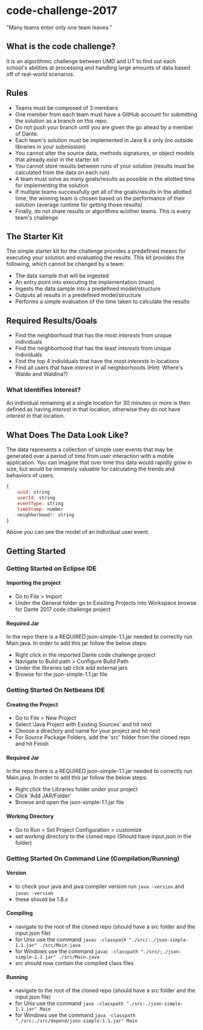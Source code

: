 # code-challenge-2017
"Many teams enter only one team leaves."

## What is the code challenge?
It is an algorithmic challenge between UMD and UT to find out each school's abilities at processing and handling large amounts of data based off of real-world scenarios.

## Rules
* Teams must be composed of 3 members
* One member from each team must have a GitHub account for submitting the solution as a branch on this repo.
* Do not push your branch until you are given the go ahead by a member of Dante.
* Each team's solution must be implemented in Java 8.x only (no outside libraries in your submission)
* You cannot alter the source data, methods signatures, or object models that already exist in the starter kit
* You cannot store results between runs of your solution (results must be calculated from the data on each run)
* A team must solve as many goals/results as possible in the allotted time for implementing the solution
* If multiple teams successfully get all of the goals/results in the allotted time, the winning team is chosen based on the performance of their solution (average runtime for getting those results)
* Finally, do not share results or algorithms w/other teams. This is every team's challenge

## The Starter Kit
The simple starter kit for the challenge provides a predefined means for executing your solution and evaluating the results. This kit  provides the following, which cannot be changed by a team:
* The data sample that will be ingested 
* An entry point into executing the implementation (main)
* Ingests the data sample into a predefined model/structure
* Outputs all results in a predefined model/structure
* Performs a simple evaluation of the time taken to calculate the results

## Required Results/Goals
* Find the neighborhood that has the most _interests_ from unique individuals
* Find the neighborhood that has the least _interests_ from unique individuals
* Find the top 4 individuals that have the most _interests_ in locations
* Find all users that have _interest_ in all neighborhoods (Hint: Where's Waldo and Waldina?)

### What Identifies Interest?
An individual remaining at a single location for 30 minutes or more is then defined as having _interest_ in that location, otherwise they do not have _interest_ in that location.

## What Does The Data Look Like?
The data represents a collection of simple user events that may be generated over a period of time from user interaction with a mobile application. You can imagine that over time this data would rapidly grow in size, but would be immensly valuable for calculating the trends and behaviors of users.

```javascript
{
    uuid: string
    userId: string
    eventType: string
    timeStamp: number
    neighborhood?: string
}
```
Above you can see the model of an individual user event.

## Getting Started
### Getting Started on Eclipse IDE
#### Importing the project
* Go to File > Import
* Under the General folder go to Exisiting Projects into Workspace browse for Dante 2017 code challenge project 

#### Required Jar
In the repo there is a REQUIRED json-simple-1.1.jar needed to correctly run Main.java. In order to add this jar follow the below steps:
* Right click in the imported Dante code challenge project
* Navigate to Build path > Configure Build Path
* Under the libraries tab click add external jars
* Browse for the json-simple-1.1.jar file

### Getting Started On Netbeans IDE
#### Creating the Project
* Go to File > New Project
* Select 'Java Project with Existing Sources' and hit next
* Choose a directory and name for your project and hit next
* For Source Package Folders, add the 'src' folder from the cloned repo and hit Finish

#### Required Jar
In the repo there is a REQUIRED json-simple-1.1.jar needed to correctly run Main.java. In order to add this jar follow the below steps:
* Right click the Libraries folder under your project
* Click 'Add JAR/Folder'
* Browse and open the json-simple-1.1.jar file

#### Working Directory
* Go to Run > Set Project Configuration > customize
* set working directory to the cloned repo (Should have input.json in the folder)

### Getting Started On Command Line (Compilation/Running)
#### Version
* to check your java and java compiler version run `java -version` and `javac -version`
* these should be 1.8.x
#### Compiling
* navigate to the root of the cloned repo (should have a src folder and the input.json file)
* for Unix use the command `javac -classpath "./src/:./json-simple-1.1.jar" ./src/Main.java`
* for Windows use the command `javac -classpath "./src/;./json-simple-1.1.jar" ./src/Main.java`
* src should now contain the compiled class files

#### Running
* navigate to the root of the cloned repo (should have a src folder and the input.json file)
* for Unix use the command `java -classpath "./src:./json-simple-1.1.jar" Main`
* for Windows use the command `java -classpath "./src;./src/depend/json-simple-1.1.jar" Main`
